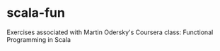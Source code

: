 scala-fun
=========

Exercises associated with Martin Odersky's Coursera class: Functional Programming in Scala
